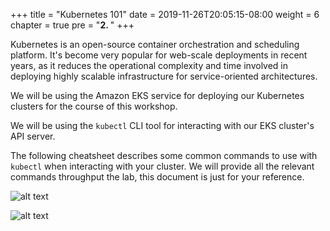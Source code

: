 +++
title = "Kubernetes 101"
date = 2019-11-26T20:05:15-08:00
weight = 6
chapter = true
pre = "<b>2. </b>"
+++

Kubernetes is an open-source container orchestration and scheduling platform. It's become very popular for web-scale deployments in recent years, as it reduces the operational complexity and time involved in deploying highly scalable infrastructure for service-oriented architectures.

We will be using the Amazon EKS service for deploying our Kubernetes clusters for the course of this workshop.

We will be using the `kubectl` CLI tool for interacting with our EKS cluster's API server.

The following cheatsheet describes some common commands to use with `kubectl` when interacting with your cluster. We will provide all the relevant commands throughput the lab, this document is just for your reference.

![alt text](https://ant332.s3-us-west-2.amazonaws.com/ant332-lab-guide-artifacts/cheatsheet1.png)

![alt text](https://ant332.s3-us-west-2.amazonaws.com/ant332-lab-guide-artifacts/cheatsheet2.png)
